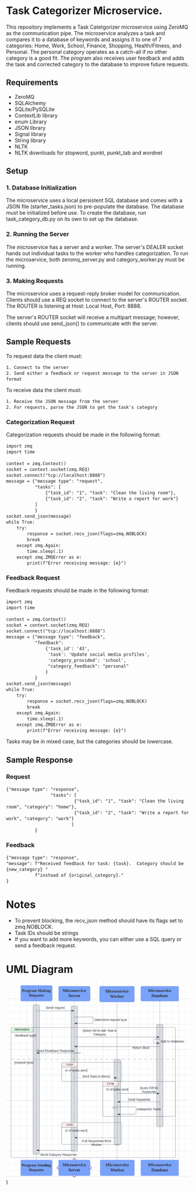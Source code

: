 # Task Categorizer Microservice. 
This repository implements a Task Catetgorizer microservice using ZeroMQ as the communication pipe.  The microservice analyzes a task and compares it to a 
database of keywords and assigns it to one of 7 categories: Home, Work, School, Finance, Shopping, Health/Fitness, and Personal.  The personal category 
operates as a catch-all if no other category is a good fit.  The program also receives user feedback and adds the task and corrected category to the database to 
improve future requests.  

## Requirements
- ZeroMQ
- SQLAlchemy
- SQLite/PySQLite
- ContextLib library
- enum Library
- JSON library
- Signal library
- String library
- NLTK
- NLTK downloads for stopword, punkt, punkt_tab and wordnet

## Setup 
### 1. Database Initialization
The microservice uses a local persistent SQL database and comes with a JSON file (starter_tasks.json) to pre-populate the database.  The database must be initialized before use.  To create the database, run task_category_db.py on its own to set up the database.  
### 2.  Running the Server
The microservice has a server and a worker.  The server's DEALER socket hands out individual tasks to the worker who handles categorization.  To run the microservice, both zeromq_server.py and category_worker.py must be running.   
### 3.  Making Requests
The microservice uses a request-reply broker model for communication.  Clients should use a REQ socket to connect to the server's ROUTER socket.  The ROUTER is listening at Host: Local Host, Port: 8888.  

The server's ROUTER socket will receive a multipart message; however, clients should use send_json() to communicate with the server.  

## Sample Requests
To request data the client must: 
```
1. Connect to the server
2. Send either a feedback or request message to the server in JSON format
```
To receive data the client must: 
```
1. Receive the JSON message from the server
2. For requests, parse the JSON to get the task's category 
```
### Categorization Request
Categorization requests should be made in the following format: 
```
import zmq
import time

context = zmq.Context()
socket = context.socket(zmq.REQ)
socket.connect("tcp://localhost:8888")
message = {"message type": "request",
           "tasks": [
               {"task_id": "1", "task": "Clean the living room"},
               {"task_id": "2", "task": "Write a report for work"}
           ]
           }
socket.send_json(message)
while True:
    try:
        response = socket.recv_json(flags=zmq.NOBLOCK)
        break
    except zmq.Again:
        time.sleep(.1)
    except zmq.ZMQError as e:
        print(f"Error receiving message: {e}")
```
### Feedback Request 
Feedback requests should be made in the following format: 
```
import zmq
import time

context = zmq.Context()
socket = context.socket(zmq.REQ)
socket.connect("tcp://localhost:8888")
message = {"message type": "feedback",
           "feedback":
               {'task_id': '43',
                'task': 'Update social media profiles',
                'category_provided': 'school',
                "category_feedback": "personal"
               }
           }
socket.send_json(message)
while True:
    try:
        response = socket.recv_json(flags=zmq.NOBLOCK)
        break
    except zmq.Again:
        time.sleep(.1)
    except zmq.ZMQError as e:
        print(f"Error receiving message: {e}")
```
Tasks may be in mixed case, but the categories should be lowercase.  
 
## Sample Response
### Request
```
{"message type": "response",
                 "tasks": [
                          {"task_id": "1", "task": "Clean the living room", "category": "home"},
                          {"task_id": "2", "task": "Write a report for work", "category": "work"}
                         ]
           }
```
### Feedback 
```
{"message type": "response",
"message": f"Received feedback for task: {task}.  Category should be {new_category} "
           f"instead of {original_category}."
}
```
# Notes
- To prevent blocking, the recv_json method should have its flags set to zmq.NOBLOCK. 
- Task IDs should be strings
- If you want to add more keywords, you can either use a SQL query or send a feedback request.

# UML Diagram
![UML diagram.png](https://github.com/m-kosman/CS_361_Microservice_A/blob/master/UML%20diagram.png))
